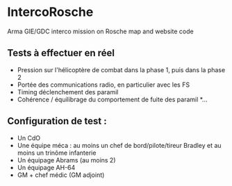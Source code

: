 # IntercoRosche

Arma GIE/GDC interco mission on Rosche map and website code

## Tests à effectuer en réel

* Pression sur l'hélicoptère de combat dans la phase 1, puis dans la phase 2
* Portée des communications radio, en particulier avec les FS
* Timing déclenchement des paramil
* Cohérence / équilibrage du comportement de fuite des paramil
*...


## Configuration de test :

* Un CdO
* Une équipe méca : au moins un chef de bord/pilote/tireur Bradley et au moins un trinôme infanterie
* Un équipage Abrams (au moins 2)
* Un équipage AH-64
* GM + chef médic (GM adjoint)
